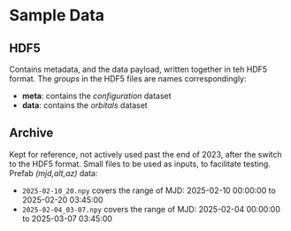 # Sample Data

## HDF5

Contains metadata, and the data payload, written together in teh HDF5 format. The _groups_
in the HDF5 files are names correspondingly:
* __meta__: contains the _configuration_ dataset
* __data__: contains the _orbitals_ dataset


## Archive

Kept for reference, not actively used past the end of 2023, after the switch to the HDF5 format.
Small files to be used as inputs, to facilitate testing. Prefab _(mjd,alt,az)_ data:

* `2025-02-10_20.npy` covers the range of MJD: 2025-02-10 00:00:00 to 2025-02-20 03:45:00
* `2025-02-04_03-07.npy` covers the range of MJD: 2025-02-04 00:00:00 to 2025-03-07 03:45:00
